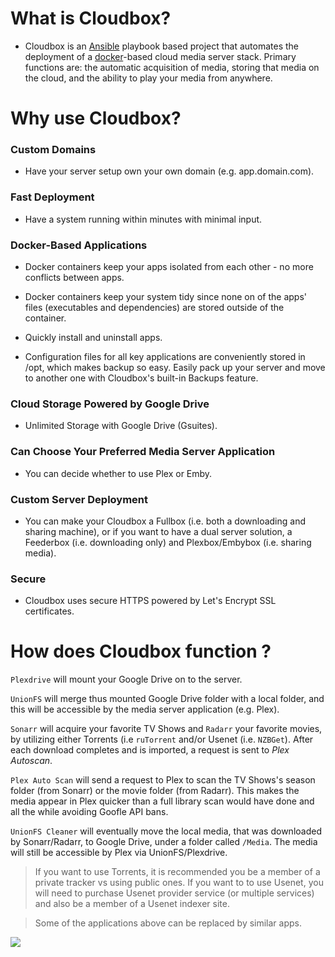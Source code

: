 # What is Cloudbox?

- Cloudbox is an [Ansible](https://www.ansible.com/how-ansible-works) playbook based project that automates the deployment of a [docker](https://www.docker.com/what-container)-based cloud media server stack. Primary functions are: the automatic acquisition of media, storing that media on the cloud, and the ability to play your media from anywhere. 


# Why use Cloudbox? 

### Custom Domains

- Have your server setup own your own domain (e.g. app.domain.com).

### Fast Deployment

- Have a system running within minutes with minimal input. 

### Docker-Based Applications

- Docker containers keep your apps isolated from each other - no more conflicts between apps. 

- Docker containers keep your system tidy since none on of the apps' files (executables and dependencies) are stored outside of the container. 

- Quickly install and uninstall apps. 

- Configuration files for all key applications are conveniently stored in /opt, which makes backup so easy. Easily pack up your server and move to another one with Cloudbox's built-in Backups feature. 


### Cloud Storage Powered by Google Drive

- Unlimited Storage with Google Drive (Gsuites). 

 
### Can Choose Your Preferred Media Server Application

- You can decide whether to use Plex or Emby.

### Custom Server Deployment

- You can make your Cloudbox a Fullbox (i.e. both a downloading and sharing machine), or if you want to have a dual server solution, a Feederbox (i.e. downloading only) and Plexbox/Embybox (i.e. sharing media).

### Secure

- Cloudbox uses secure HTTPS powered by Let's Encrypt SSL certificates.


# How does Cloudbox function ?

`Plexdrive` will mount your Google Drive on to the server. 

`UnionFS` will merge thus mounted Google Drive folder with a local folder, and this will be accessible by the media server application (e.g. Plex). 

`Sonarr` will acquire your favorite TV Shows and `Radarr` your favorite movies, by utilizing either Torrents (i.e `ruTorrent` and/or Usenet (i.e. `NZBGet`). After each download completes and is imported, a request is sent to _Plex Autoscan_. 

`Plex Auto Scan` will send a request to Plex to scan the TV Shows's season folder (from Sonarr) or the movie folder (from Radarr). This makes the media appear in Plex quicker than a full library scan would have done and all the while avoiding Goofle API bans. 

`UnionFS Cleaner` will eventually move the local media, that was downloaded by Sonarr/Radarr, to Google Drive, under a folder called `/Media`. The media will still be accessible by Plex via UnionFS/Plexdrive. 

> If you want to use Torrents, it is recommended you be a member of a private tracker vs using public ones. If you want to to use Usenet, you will need to purchase Usenet provider service (or multiple services) and also be a member of a Usenet indexer site. 

> Some of the applications above can be replaced by similar apps. 


![](http://i.imgur.com/xVR28pn.png)

